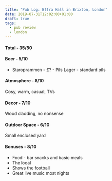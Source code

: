 ```yaml
---
title: "Pub Log: Effra Hall in Brixton, London"
date: 2019-07-31T12:02:00+01:00
draft: true
tags:
  - pub review
  - london
---
```


#### Total - 35/50

#### Beer - 5/10
- Staroprammen - £? - Pils Lager - standard pils 

#### Atmosphere - 8/10
Cosy, warm, casual, TVs

#### Decor - 7/10
Wood cladding, no nonsense

#### Outdoor Space - 6/10
Small enclosed yard

#### Bonuses - 8/10
- Food - bar snacks and basic meals
- The local
- Shows the football
- Great live music most nights

